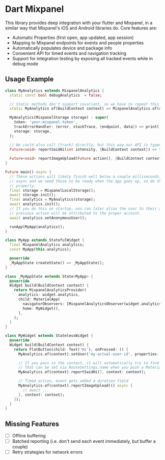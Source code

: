 # Dart Mixpanel

This library provides deep integration with your flutter and Mixpanel, in a similar way that Mixpanel's iOS and Android libraries do. Core features are:

* Automatic Properties (first open, app updated, app session)
* Mapping to Mixpanel endpoints for events and people properties
* Automatically populates device and package info
* Convenient API for timed events and navigation tracking
* Support for integration testing by exposing all tracked events while in debug mode

## Usage Example

```dart
class MyAnalytics extends MixpanelAnalytics {
  static const bool debugAnalytics  = false;

  // Static methods don't support covariant, so we have to repeat this to get the proper type.
  static MyAnalytics of(BuildContext context) => MixpanelAnalytics.of(context);

  MyAnalytics(MixpanelStorage storage) : super(
    token: 'your-mixpanel-token',
    trackErrorHandler: (error, stackTrace, {endpoint, data}) => print('failed so send events'),
    storage: storage,
  );

  // We could also call [track] directly, but this way our API is typed and all strings are in one place.
  Future<void> reportSaidHi(int intensity, {BuildContext context}) => track('said_hi', properties: {'intensity': intensity}, context: context);
  
  Future<void> reportImageUpload(Future action(), {BuildContext context}) => trackTimedAction('image_upload', action, context: context);
}

Future main() async {
  // These actions will likely finish well below a couple milliseconds, but are still defined
  // async and we need those to be ready when the app goes up, so do those before we start up
  // properly.
  final storage = MixpanelLocalStorage();
  await storage.init();
  final analytics = MyAnalytics(storage);
  await analytics.init();
  // If you do this on startup, you can later alias the user to their actual id and the
  // previous action will be attributed to the proper account.
  await analytics.setAnonymousUser();

  runApp(MyApp(analytics));
}

class MyApp extends StatefulWidget {
  final MixpanelAnalytics analytics;
  const MyApp(this.analytics);

  @override
  _MyAppState createState() => _MyAppState();
}

class _MyAppState extends State<MyApp> {
  @override
  Widget build(BuildContext context) {
    return MixpanelAnalyticsProvider(
      analytics: widget.analytics,
      child: MaterialApp(
        navigatorObservers: [MixpanelAnalyticsObserver(widget.analytics)],
        home: MyWidget(),
      ),
    );
  }
}

class MyWidget extends StatelessWidget {
  @override
  Widget build(BuildContext context) {
    return FlatButton(child: Text('Hi'), onPressed: () {
      MyAnalytics.of(context).setUser('my-actual-user-id', properties: {'name': 'Bob'});

      // If you pass in the context, it will automatically try to find the name of the current route
      // that can be set via RouteSettings.name when you push a MaterialPageRoute
      MyAnalytics.of(context).reportSaidHi(7, context: context);

      // Timed action, event gets added a duration field
      MyAnalytics.of(context).reportImageUpload(() async {
        // await ...
      }, context: context);
    });
  }
}
```

## Missing Features
- [ ] Offline buffering
- [ ] Batched reporting (i.e. don't send each event immediately, but buffer a couple)
- [ ] Retry strategies for network errors
